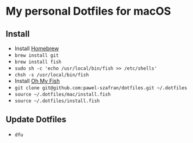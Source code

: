 # My personal Dotfiles for macOS

## Install

- Install [Homebrew](http://brew.sh/)
- `brew install git`
- `brew install fish`
- `sudo sh -c 'echo /usr/local/bin/fish >> /etc/shells'`
- `chsh -s /usr/local/bin/fish`
- Install [Oh My Fish](https://github.com/oh-my-fish/oh-my-fish)
- `git clone git@github.com:pawel-szafran/dotfiles.git ~/.dotfiles`
- `source ~/.dotfiles/mac/install.fish`
- `source ~/.dotfiles/install.fish`

## Update Dotfiles

- `dfu`
